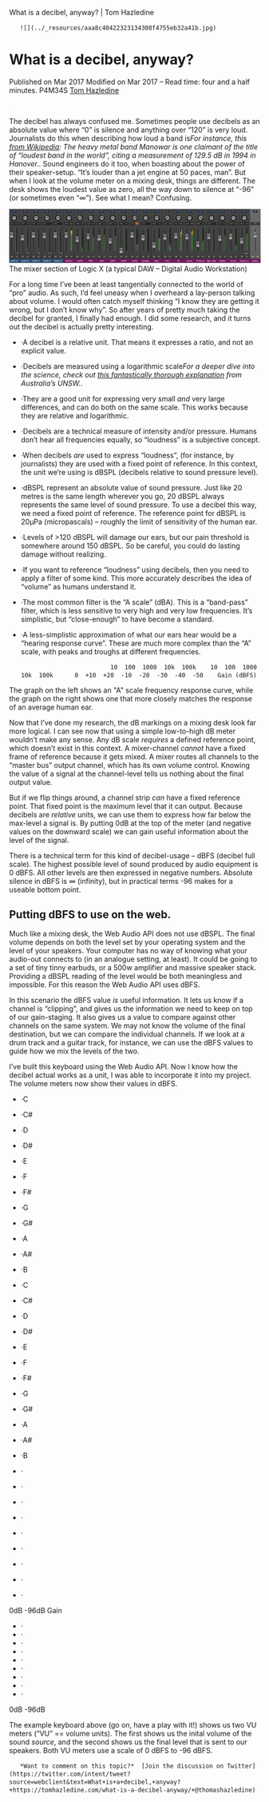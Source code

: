 What is a decibel, anyway? | Tom Hazledine

       ![](../_resources/aaa8c40422323134308f4755eb32a41b.jpg)

# What is a decibel, anyway?

 Published on   Mar 2017  Modified on Mar 2017   –   Read time: four and a half minutes.  P4M34S      [Tom Hazledine](https://plus.google.com/111879829548102811838)

 ![](../_resources/3bbfbe16cff94c8d473d1259c6a1de61.png)

The decibel has always confused me. Sometimes people use decibels as an absolute value where “0” is silence and anything over “120” is very loud. Journalists do this when describing how loud a band is*For instance, this [from Wikipedia](https://en.wikipedia.org/wiki/Loudest_band_in_the_world): The heavy metal band Manowar is one claimant of the title of “loudest band in the world”, citing a measurement of 129.5 dB in 1994 in Hanover.*. Sound engineers do it too, when boasting about the power of their speaker-setup. “It’s louder than a jet engine at 50 paces, man”. But when I look at the volume meter on a mixing desk, things are different. The desk shows the loudest value as zero, all the way down to silence at “-96” (or sometimes even “∞”). See what I mean? Confusing.

 ![logic-mixer.jpg](../_resources/a676b69ce88fb888ffeda9a8e7b1e203.jpg)
The mixer section of Logic X (a typical DAW – Digital Audio Workstation)

For a long time I’ve been at least tangentially connected to the world of “pro” audio. As such, I’d feel uneasy when I overheard a lay-person talking about volume. I would often catch myself thinking “I know they are getting it wrong, but I don’t know why”. So after years of pretty much taking the decibel for granted, I finally had enough. I did some research, and it turns out the decibel is actually pretty interesting.

- ·A decibel is a relative unit. That means it expresses a ratio, and not an explicit value.
- ·Decibels are measured using a logarithmic scale*For a deeper dive into the science, check out [this fantastically thorough explanation](http://www.animations.physics.unsw.edu.au/jw/dB.htm) from Australia’s UNSW.*.
- ·They are a good unit for expressing very small *and* very large differences, and can do both on the same scale. This works because they are relative and logarithmic.
- ·Decibels are a technical measure of intensity and/or pressure. Humans don’t hear all frequencies equally, so “loudness” is a subjective concept.
- ·When decibels *are* used to express “loudness”, (for instance, by journalists) they are used with a fixed point of reference. In this context, the unit we’re using is dBSPL (decibels relative to sound pressure level).
- ·dBSPL represent an absolute value of sound pressure. Just like 20 metres is the same length wherever you go, 20 dBSPL always represents the same level of sound pressure. To use a decibel this way, we need a fixed point of reference. The reference point for dBSPL is 20μPa (micropascals) – roughly the limit of sensitivity of the human ear.
- ·Levels of >120 dBSPL will damage our ears, but our pain threshold is somewhere around 150 dBSPL. So be careful, you could do lasting damage without realizing.
- ·If you want to reference “loudness” using decibels, then you need to apply a filter of some kind. This more accurately describes the idea of “volume” as humans understand it.
- ·The most common filter is the “A scale” (dBA). This is a “band-pass” filter, which is less sensitive to very high and very low frequencies. It’s simplistic, but “close-enough” to have become a standard.
- ·A less-simplistic approximation of what our ears hear would be a “hearing response curve”. These are much more complex than the “A” scale, with peaks and troughs at different frequencies.

                               10  100  1000  10k  100k    10  100  1000  10k  100k      0  +10  +20  -10  -20  -30  -40  -50    Gain (dBFS)

The graph on the left shows an "A" scale frequency response curve, while the graph on the right shows one that more closely matches the response of an average human ear.

Now that I’ve done my research, the dB markings on a mixing desk look far more logical. I can see now that using a simple low-to-high dB meter wouldn’t make any sense. Any dB scale *requires* a defined reference point, which doesn’t exist in this context. A mixer-channel *cannot* have a fixed frame of reference because it gets mixed. A mixer routes all channels to the “master bus” output channel, which has its own volume control. Knowing the value of a signal at the channel-level tells us nothing about the final output value.

But if we flip things around, a channel strip *can* have a fixed reference point. That fixed point is the maximum level that it can output. Because decibels are *relative* units, we can use them to express how far below the max-level a signal is. By putting 0dB at the top of the meter (and negative values on the downward scale) we can gain useful information about the level of the signal.

There is a technical term for this kind of decibel-usage – dBFS (decibel full scale). The highest possible level of sound produced by audio equipment is 0 dBFS. All other levels are then expressed in negative numbers. Absolute silence in dBFS is ∞ (infinity), but in practical terms -96 makes for a useable bottom point.

## Putting dBFS to use on the web.

Much like a mixing desk, the Web Audio API does not use dBSPL. The final volume depends on both the level set by your operating system and the level of your speakers. Your computer has no way of knowing what your audio-out connects to (in an analogue setting, at least). It could be going to a set of tiny tinny earbuds, or a 500w amplifier and massive speaker stack. Providing a dBSPL reading of the level would be both meaningless and impossible. For this reason the Web Audio API uses dBFS.

In this scenario the dBFS value *is* useful information. It lets us know if a channel is “clipping”, and gives us the information we need to keep on top of our gain-staging. It also gives us a value to compare against other channels on the same system. We may not know the volume of the final destination, but we can compare the individual channels. If we look at a drum track and a guitar track, for instance, we can use the dBFS values to guide how we mix the levels of the two.

I’ve built this keyboard using the Web Audio API. Now I know how the decibel actual works as a unit, I was able to incorporate it into my project. The volume meters now show their values in dBFS.

- ·C
- ·C#
- ·D
- ·D#
- ·E
- ·F
- ·F#
- ·G
- ·G#
- ·A
- ·A#
- ·B
- ·C
- ·C#
- ·D
- ·D#
- ·E
- ·F
- ·F#
- ·G
- ·G#
- ·A
- ·A#
- ·B

- ·
- ·
- ·
- ·
- ·
- ·
- ·
- ·
- ·

 0dB  -96dB
   Gain

- ·
- ·
- ·
- ·
- ·
- ·
- ·
- ·
- ·

 0dB  -96dB

The example keyboard above (go on, have a play with it!) shows us two VU meters (“VU” == volume units). The first shows us the inital volume of the sound *source*, and the second shows us the final level that is sent to our speakers. Both VU meters use a scale of 0 dBFS to -96 dBFS.

       *Want to comment on this topic?*  [Join the discussion on Twitter](https://twitter.com/intent/tweet?source=webclient&text=What+is+a+decibel,+anyway?+https://tomhazledine.com/what-is-a-decibel-anyway/+@thomashazledine)